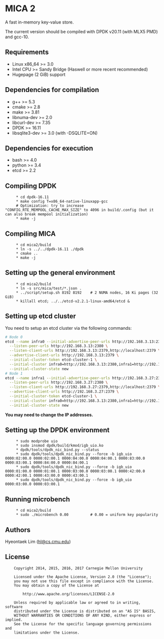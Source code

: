 MICA 2
======

A fast in-memory key-value store.

The current version should be compiled with DPDK v20.11 (with MLX5 PMD) and gcc-10.

Requirements
------------

 * Linux x86\_64 >= 3.0
 * Intel CPU >= Sandy Bridge (Haswell or more recent recommended)
 * Hugepage (2 GiB) support

Dependencies for compilation
----------------------------

 * g++ >= 5.3
 * cmake >= 2.8
 * make >= 3.81
 * libnuma-dev >= 2.0
 * libcurl-dev >= 7.35
 * DPDK >= 16.11
 * libsqlite3-dev >= 3.0 (with -DSQLITE=ON)

Dependencies for execution
--------------------------

 * bash >= 4.0
 * python >= 3.4
 * etcd >= 2.2

Compiling DPDK
--------------

         * cd dpdk-16.11
         * make config T=x86_64-native-linuxapp-gcc
         # Optimization: try to increase "CONFIG_RTE_MEMPOOL_CACHE_MAX_SIZE" to 4096 in build/.config (but it can also break mempool initialization)
         * make -j

Compiling MICA
--------------

         * cd mica2/build
         * ln -s ../../dpdk-16.11 ./dpdk
         * cmake ..
         * make -j

Setting up the general environment
----------------------------------

         * cd mica2/build
         * ln -s src/mica/test/*.json .
         * ../script/setup.sh 8192 8192    # 2 NUMA nodes, 16 Ki pages (32 GiB)
         * killall etcd; ../../etcd-v2.2.1-linux-amd64/etcd &

Setting up etcd cluster
----------------------------------

You need to setup an etcd cluster via the following commands:

```bash
# Node 0
etcd --name infra0 --initial-advertise-peer-urls http://192.168.3.13:2380 \
  --listen-peer-urls http://192.168.3.13:2380 \
  --listen-client-urls http://192.168.3.13:2379,http://localhost:2379 \
  --advertise-client-urls http://192.168.3.13:2379 \
  --initial-cluster-token etcd-cluster-1 \
  --initial-cluster infra0=http://192.168.3.13:2380,infra1=http://192.168.3.27:2380 \
  --initial-cluster-state new
# Node 1
etcd --name infra1 --initial-advertise-peer-urls http://192.168.3.27:2380 \
  --listen-peer-urls http://192.168.3.27:2380 \
  --listen-client-urls http://192.168.3.27:2379,http://localhost:2379 \
  --advertise-client-urls http://192.168.3.27:2379 \
  --initial-cluster-token etcd-cluster-1 \
  --initial-cluster infra0=http://192.168.3.13:2380,infra1=http://192.168.3.27:2380 \
  --initial-cluster-state new
```

**You may need to change the IP addresses.**


Setting up the DPDK environment
-------------------------------

         * sudo modprobe uio
         * sudo insmod dpdk/build/kmod/igb_uio.ko
         * dpdk/tools/dpdk_nic_bind.py --status
         * sudo dpdk/tools/dpdk_nic_bind.py --force -b igb_uio 0000:02:00.0 0000:02:00.1 0000:04:00.0 0000:04:00.1 0000:83:00.0 0000:83:00.1 0000:84:00.0 0000:84:00.1
         * sudo dpdk/tools/dpdk_nic_bind.py --force -b igb_uio 0000:01:00.0 0000:01:00.1 0000:03:00.0 0000:03:00.1 0000:42:00.0 0000:42:00.1 0000:43:00.0 0000:43:00.1
         * sudo dpdk/tools/dpdk_nic_bind.py --force -b igb_uio 0000:03:00.0 0000:03:00.1

Running microbench
------------------

         * cd mica2/build
         * sudo ./microbench 0.00          # 0.00 = uniform key popularity

Authors
-------

Hyeontaek Lim (hl@cs.cmu.edu)

License
-------

        Copyright 2014, 2015, 2016, 2017 Carnegie Mellon University

        Licensed under the Apache License, Version 2.0 (the "License");
        you may not use this file except in compliance with the License.
        You may obtain a copy of the License at

            http://www.apache.org/licenses/LICENSE-2.0

        Unless required by applicable law or agreed to in writing, software
        distributed under the License is distributed on an "AS IS" BASIS,
        WITHOUT WARRANTIES OR CONDITIONS OF ANY KIND, either express or implied.
        See the License for the specific language governing permissions and
        limitations under the License.

